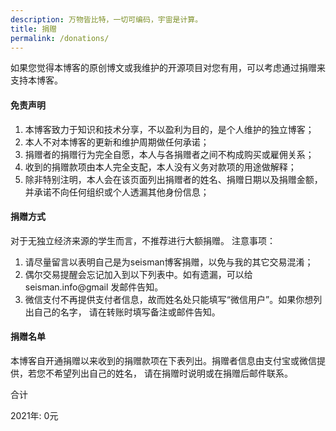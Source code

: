 ```yaml
---
description: 万物皆比特，一切可编码，宇宙是计算。
title: 捐赠
permalink: /donations/
---
```

如果您觉得本博客的原创博文或我维护的开源项目对您有用，可以考虑通过捐赠来支持本博客。

#### 免责声明
1. 本博客致力于知识和技术分享，不以盈利为目的，是个人维护的独立博客；
2. 本人不对本博客的更新和维护周期做任何承诺；
3. 捐赠者的捐赠行为完全自愿，本人与各捐赠者之间不构成购买或雇佣关系；
4. 收到的捐赠款项由本人完全支配，本人没有义务对款项的用途做解释；
5. 除非特别注明，本人会在该页面列出捐赠者的姓名、捐赠日期以及捐赠金额，并承诺不向任何组织或个人透漏其他身份信息；

#### 捐赠方式
对于无独立经济来源的学生而言，不推荐进行大额捐赠。
注意事项：

1. 请尽量留言以表明自己是为seisman博客捐赠，以免与我的其它交易混淆；
2. 偶尔交易提醒会忘记加入到以下列表中。如有遗漏，可以给 seisman.info@gmail 发邮件告知。
3. 微信支付不再提供支付者信息，故而姓名处只能填写“微信用户”。如果你想列出自己的名字， 请在转账时填写备注或邮件告知。

#### 捐赠名单
本博客自开通捐赠以来收到的捐赠款项在下表列出。捐赠者信息由支付宝或微信提供，若您不希望列出自己的姓名， 请在捐赠时说明或在捐赠后邮件联系。

合计

2021年: 0元
